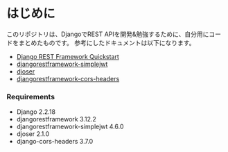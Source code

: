 # はじめに
このリポジトリは、DjangoでREST APIを開発&勉強するために、自分用にコードをまとめたものです。
参考にしたドキュメントは以下になります。
- [Django REST Framework Quickstart](https://www.django-rest-framework.org/tutorial/quickstart/)
- [djangorestframework-simplejwt](https://django-rest-framework-simplejwt.readthedocs.io/en/latest/index.html)
- [djoser](https://djoser.readthedocs.io/en/latest/index.html)
- [djangorestframework-cors-headers](https://github.com/adamchainz/django-cors-headers)

### Requirements
- Django                        2.2.18
- djangorestframework           3.12.2
- djangorestframework-simplejwt 4.6.0
- djoser                        2.1.0
- django-cors-headers           3.7.0
